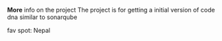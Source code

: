 **More** info on the project
The project is for getting a initial version of code dna similar to sonarqube

fav spot: Nepal
